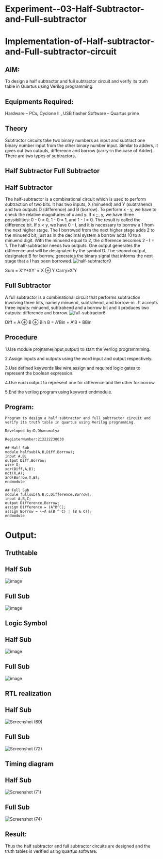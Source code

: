 # Experiment--03-Half-Subtractor-and-Full-subtractor
# Implementation-of-Half-subtractor-and-Full-subtractor-circuit
## AIM:

To design a half subtractor and full subtractor circuit and verify its truth table in Quartus using Verilog programming.

## Equipments Required:
 Hardware – PCs, Cyclone II , USB flasher
 Software – Quartus prime
## Theory
Subtractor circuits take two binary numbers as input and subtract one binary number input from the other binary number input. Similar to adders, it gives out two outputs, difference and borrow (carry-in the case of Adder). There are two types of subtractors.

## Half Subtractor Full Subtractor
## Half Subtractor
The half-subtractor is a combinational circuit which is used to perform subtraction of two bits. It has two inputs, X (minuend) and Y (subtrahend) and two outputs D (difference) and B (borrow). To perform x - y, we have to check the relative magnitudes of x and y. If x ;;, y, we have three possibilities: 0 - 0 = 0, 1 - 0 = 1, and 1 - I = 0. The result is called the difference bit. If x < y, we have 0 - I, and it is necessary to borrow a 1 from the next higher stage. The I borrowed from the next higher stage adds 2 to the minuend bit, just as in the decimal system a borrow adds 10 to a minuend digit. With the minuend equal to 2, the difference becomes 2 - I = 1. The half-subtractor needs two outputs. One output generates the difference and will be designated by the symbol D. The second output, designated B for borrow, generates the binary signal that informs the next stage that a I has been borrowed.
![half-subtractor9](https://user-images.githubusercontent.com/36288975/166112538-58c3bc7c-ee5d-4e6a-ac8d-8e8328efe27a.png)


Sum = X'Y+XY' = X ⊕ Y
Carry=X'Y

## Full Subtractor
A full subtractor is a combinational circuit that performs subtraction involving three bits, namely minuend, subtrahend, and borrow-in . It accepts three inputs: minuend, subtrahend and a borrow bit and it produces two outputs: difference and borrow. 
![full-subtractor6](https://user-images.githubusercontent.com/36288975/166112541-24c68359-3de8-4674-ae22-8272ffc385ed.png)


Diff = A ⊕ B ⊕ Bin B = A'Bin + A'B + BBin

## Procedure

1.Use module projname(input,output) to start the Verilog programmming.

2.Assign inputs and outputs using the word input and output respectively.

3.Use defined keywords like wire,assign and required logic gates to represent the boolean expression.

4.Use each output to represent one for difference and the other for borrow.

5.End the verilog program using keyword endmodule.

## Program:
```
Program to design a half subtractor and full subtractor circuit and verify its truth table in quartus using Verilog programming.

Developed by:D.Dhanumalya

RegisterNumber:212222230030

## Half Sub
module halfsub(A,B,Diff,Borrow);
input A,B;
output Diff,Borrow;
wire X;
xor(Diff,A,B);
not(X,A);
and(Borrow,X,B);
endmodule

## Full Sub
module fullsub(A,B,C,Difference,Borrow);
input A,B,C;
output Difference,Borrow;
assign Difference = (A^B^C);
assign Borrow = (~A &(B ^ C) | (B & C));
endmodule
```
 
# Output:

## Truthtable
## Half Sub
![image](https://user-images.githubusercontent.com/119218812/229308006-65308877-9b05-47c9-9867-c85e95cbe3d2.png)
## Full Sub
![image](https://user-images.githubusercontent.com/119218812/229308018-52b220ab-df95-4dc4-8a0d-7d02c3878e28.png)

##  Logic Symbol
## Half Sub
![image](https://user-images.githubusercontent.com/119218812/229308035-e43800ec-96b1-4ad8-b774-3f4c41fb42af.png)
## Full Sub
![image](https://user-images.githubusercontent.com/119218812/229308046-a6bcef09-1c75-4ede-a597-d544aa521f37.png)

##  RTL realization
## Half Sub
![Screenshot (69)](https://user-images.githubusercontent.com/119218812/229308130-d0f06b61-35b6-4bb3-955f-e1e7b655e531.png)

## Full Sub
![Screenshot (72)](https://user-images.githubusercontent.com/119218812/229308136-e0151e46-a774-4df2-9f9b-6e429904d12f.png)

## Timing diagram 
## Half Sub
![Screenshot (71)](https://user-images.githubusercontent.com/119218812/229308144-8ded40ee-f242-4722-a215-87454520b44a.png)

## Full Sub
![Screenshot (74)](https://user-images.githubusercontent.com/119218812/229308151-15202fb0-4f40-4c89-b373-bbdf20aa0abb.png)

## Result:

Thus the half subtractor and full subtractor circuits are designed and the truth tables is verified using quartus software.
